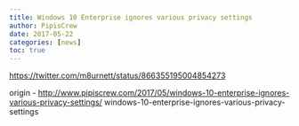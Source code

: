```yaml
---
title: Windows 10 Enterprise ignores various privacy settings
author: PipisCrew
date: 2017-05-22
categories: [news]
toc: true
---
```


https://twitter.com/m8urnett/status/866355195004854273

origin - http://www.pipiscrew.com/2017/05/windows-10-enterprise-ignores-various-privacy-settings/ windows-10-enterprise-ignores-various-privacy-settings